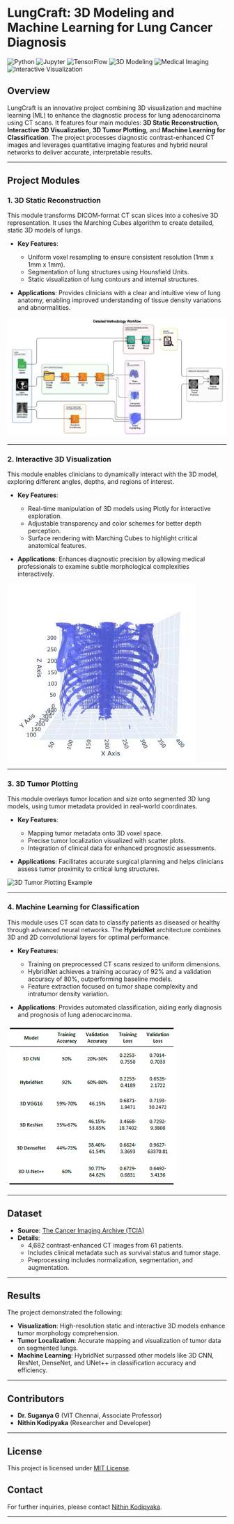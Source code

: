 # LungCraft: 3D Modeling and Machine Learning for Lung Cancer Diagnosis

![Python](https://img.shields.io/badge/Python-3.8+-blue?logo=python&logoColor=white)
![Jupyter](https://img.shields.io/badge/Jupyter-Notebook-orange?logo=jupyter)
![TensorFlow](https://img.shields.io/badge/TensorFlow-2.10+-FF6F00?logo=tensorflow&logoColor=white)
![3D Modeling](https://img.shields.io/badge/3D-Modeling-green?logo=three.js&logoColor=white)
![Medical Imaging](https://img.shields.io/badge/Medical-Imaging-blueviolet?logo=dicom)
![Interactive Visualization](https://img.shields.io/badge/Interactive-Visualization-brightgreen?logo=plotly)

## Overview
LungCraft is an innovative project combining 3D visualization and machine learning (ML) to enhance the diagnostic process for lung adenocarcinoma using CT scans. It features four main modules: **3D Static Reconstruction**, **Interactive 3D Visualization**, **3D Tumor Plotting**, and **Machine Learning for Classification**. The project processes diagnostic contrast-enhanced CT images and leverages quantitative imaging features and hybrid neural networks to deliver accurate, interpretable results.

---

## Project Modules

### 1. 3D Static Reconstruction
This module transforms DICOM-format CT scan slices into a cohesive 3D representation. It uses the Marching Cubes algorithm to create detailed, static 3D models of lungs. 

- **Key Features**:
  - Uniform voxel resampling to ensure consistent resolution (1mm x 1mm x 1mm).
  - Segmentation of lung structures using Hounsfield Units.
  - Static visualization of lung contours and internal structures.

- **Applications**: Provides clinicians with a clear and intuitive view of lung anatomy, enabling improved understanding of tissue density variations and abnormalities.

![Methodology Workflow](./img/meth.jpg)

---

### 2. Interactive 3D Visualization
This module enables clinicians to dynamically interact with the 3D model, exploring different angles, depths, and regions of interest.

- **Key Features**:
  - Real-time manipulation of 3D models using Plotly for interactive exploration.
  - Adjustable transparency and color schemes for better depth perception.
  - Surface rendering with Marching Cubes to highlight critical anatomical features.

- **Applications**: Enhances diagnostic precision by allowing medical professionals to examine subtle morphological complexities interactively.

![Interactive Visualization Example](./img/int.jpg)

---

### 3. 3D Tumor Plotting
This module overlays tumor location and size onto segmented 3D lung models, using tumor metadata provided in real-world coordinates.

- **Key Features**:
  - Mapping tumor metadata onto 3D voxel space.
  - Precise tumor localization visualized with scatter plots.
  - Integration of clinical data for enhanced prognostic assessments.

- **Applications**: Facilitates accurate surgical planning and helps clinicians assess tumor proximity to critical lung structures.

![3D Tumor Plotting Example](./img/tumor.png)

---

### 4. Machine Learning for Classification
This module uses CT scan data to classify patients as diseased or healthy through advanced neural networks. The **HybridNet** architecture combines 3D and 2D convolutional layers for optimal performance.

- **Key Features**:
  - Training on preprocessed CT scans resized to uniform dimensions.
  - HybridNet achieves a training accuracy of 92% and a validation accuracy of 80%, outperforming baseline models.
  - Feature extraction focused on tumor shape complexity and intratumor density variation.

- **Applications**: Provides automated classification, aiding early diagnosis and prognosis of lung adenocarcinoma.

![Machine Learning Results Comparison](./img/ml_comp.png)

---

## Dataset
- **Source**: [The Cancer Imaging Archive (TCIA)](https://www.cancerimagingarchive.net/)
- **Details**:
  - 4,682 contrast-enhanced CT images from 61 patients.
  - Includes clinical metadata such as survival status and tumor stage.
  - Preprocessing includes normalization, segmentation, and augmentation.

---

## Results
The project demonstrated the following:
- **Visualization**: High-resolution static and interactive 3D models enhance tumor morphology comprehension.
- **Tumor Localization**: Accurate mapping and visualization of tumor data on segmented lungs.
- **Machine Learning**: HybridNet surpassed other models like 3D CNN, ResNet, DenseNet, and UNet++ in classification accuracy and efficiency.

---

## Contributors
- **Dr. Suganya G** (VIT Chennai, Associate Professor)
- **Nithin Kodipyaka** (Researcher and Developer)

---

## License
This project is licensed under [MIT License](LICENSE).

## Contact
For further inquiries, please contact [Nithin Kodipyaka](mailto:nithinkodipyaka@example.com).

---
